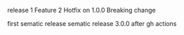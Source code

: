 release 1
Feature 2
Hotfix on 1.0.0
Breaking change

first sematic release 
sematic release 3.0.0 after gh actions
